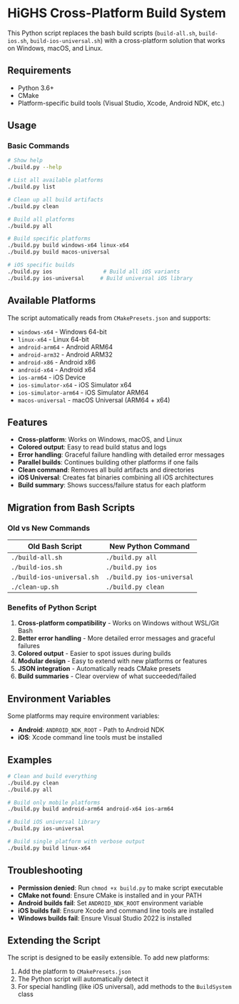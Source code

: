 # HiGHS Cross-Platform Build System

This Python script replaces the bash build scripts (`build-all.sh`, `build-ios.sh`, `build-ios-universal.sh`) with a cross-platform solution that works on Windows, macOS, and Linux.

## Requirements

- Python 3.6+
- CMake
- Platform-specific build tools (Visual Studio, Xcode, Android NDK, etc.)

## Usage

### Basic Commands

```bash
# Show help
./build.py --help

# List all available platforms
./build.py list

# Clean up all build artifacts
./build.py clean

# Build all platforms
./build.py all

# Build specific platforms
./build.py build windows-x64 linux-x64
./build.py build macos-universal

# iOS specific builds
./build.py ios                # Build all iOS variants
./build.py ios-universal     # Build universal iOS library
```

## Available Platforms

The script automatically reads from `CMakePresets.json` and supports:

- `windows-x64` - Windows 64-bit
- `linux-x64` - Linux 64-bit  
- `android-arm64` - Android ARM64
- `android-arm32` - Android ARM32
- `android-x86` - Android x86
- `android-x64` - Android x64
- `ios-arm64` - iOS Device
- `ios-simulator-x64` - iOS Simulator x64
- `ios-simulator-arm64` - iOS Simulator ARM64
- `macos-universal` - macOS Universal (ARM64 + x64)

## Features

- **Cross-platform**: Works on Windows, macOS, and Linux
- **Colored output**: Easy to read build status and logs
- **Error handling**: Graceful failure handling with detailed error messages
- **Parallel builds**: Continues building other platforms if one fails
- **Clean command**: Removes all build artifacts and directories
- **iOS Universal**: Creates fat binaries combining all iOS architectures
- **Build summary**: Shows success/failure status for each platform

## Migration from Bash Scripts

### Old vs New Commands

| Old Bash Script | New Python Command |
|----------------|-------------------|
| `./build-all.sh` | `./build.py all` |
| `./build-ios.sh` | `./build.py ios` |
| `./build-ios-universal.sh` | `./build.py ios-universal` |
| `./clean-up.sh` | `./build.py clean` |

### Benefits of Python Script

1. **Cross-platform compatibility** - Works on Windows without WSL/Git Bash
2. **Better error handling** - More detailed error messages and graceful failures
3. **Colored output** - Easier to spot issues during builds
4. **Modular design** - Easy to extend with new platforms or features
5. **JSON integration** - Automatically reads CMake presets
6. **Build summaries** - Clear overview of what succeeded/failed

## Environment Variables

Some platforms may require environment variables:

- **Android**: `ANDROID_NDK_ROOT` - Path to Android NDK
- **iOS**: Xcode command line tools must be installed

## Examples

```bash
# Clean and build everything
./build.py clean
./build.py all

# Build only mobile platforms
./build.py build android-arm64 android-x64 ios-arm64

# Build iOS universal library
./build.py ios-universal

# Build single platform with verbose output
./build.py build linux-x64
```

## Troubleshooting

- **Permission denied**: Run `chmod +x build.py` to make script executable
- **CMake not found**: Ensure CMake is installed and in your PATH
- **Android builds fail**: Set `ANDROID_NDK_ROOT` environment variable
- **iOS builds fail**: Ensure Xcode and command line tools are installed
- **Windows builds fail**: Ensure Visual Studio 2022 is installed

## Extending the Script

The script is designed to be easily extensible. To add new platforms:

1. Add the platform to `CMakePresets.json`
2. The Python script will automatically detect it
3. For special handling (like iOS universal), add methods to the `BuildSystem` class
